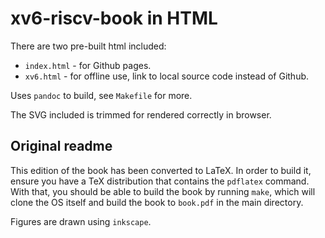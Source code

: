# xv6-riscv-book in HTML

There are two pre-built html included:

 - `index.html` - for Github pages.
 - `xv6.html` - for offline use, link to local source code instead of Github.

Uses `pandoc` to build, see `Makefile` for more.

The SVG included is trimmed for rendered correctly in browser.

## Original readme 

This edition of the book has been converted to LaTeX.
In order to build it, ensure you have a TeX distribution that contains
the `pdflatex` command. With that, you should be able to build the book
by running `make`, which will clone the OS itself and build the book
to `book.pdf` in the main directory.

Figures are drawn using `inkscape`.
